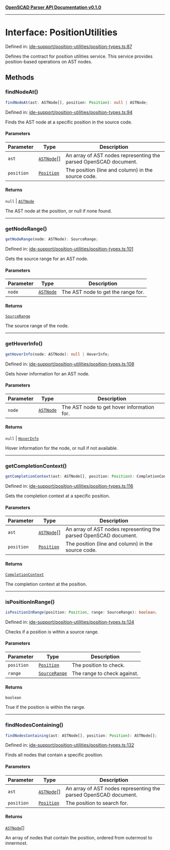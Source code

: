 [**OpenSCAD Parser API Documentation v0.1.0**](../README.md)

***

# Interface: PositionUtilities

Defined in: [ide-support/position-utilities/position-types.ts:87](https://github.com/holistic-stack/openscad-tree-sitter/blob/57470856b239e8ae819e2b2fa40ff65d8c04912f/packages/openscad-parser/src/lib/ide-support/position-utilities/position-types.ts#L87)

Defines the contract for position utilities service.
This service provides position-based operations on AST nodes.

## Methods

### findNodeAt()

```ts
findNodeAt(ast: ASTNode[], position: Position): null | ASTNode;
```

Defined in: [ide-support/position-utilities/position-types.ts:94](https://github.com/holistic-stack/openscad-tree-sitter/blob/57470856b239e8ae819e2b2fa40ff65d8c04912f/packages/openscad-parser/src/lib/ide-support/position-utilities/position-types.ts#L94)

Finds the AST node at a specific position in the source code.

#### Parameters

| Parameter | Type | Description |
| ------ | ------ | ------ |
| `ast` | [`ASTNode`](../type-aliases/ASTNode.md)[] | An array of AST nodes representing the parsed OpenSCAD document. |
| `position` | [`Position`](Position.md) | The position (line and column) in the source code. |

#### Returns

`null` \| [`ASTNode`](../type-aliases/ASTNode.md)

The AST node at the position, or null if none found.

***

### getNodeRange()

```ts
getNodeRange(node: ASTNode): SourceRange;
```

Defined in: [ide-support/position-utilities/position-types.ts:101](https://github.com/holistic-stack/openscad-tree-sitter/blob/57470856b239e8ae819e2b2fa40ff65d8c04912f/packages/openscad-parser/src/lib/ide-support/position-utilities/position-types.ts#L101)

Gets the source range for an AST node.

#### Parameters

| Parameter | Type | Description |
| ------ | ------ | ------ |
| `node` | [`ASTNode`](../type-aliases/ASTNode.md) | The AST node to get the range for. |

#### Returns

[`SourceRange`](SourceRange.md)

The source range of the node.

***

### getHoverInfo()

```ts
getHoverInfo(node: ASTNode): null | HoverInfo;
```

Defined in: [ide-support/position-utilities/position-types.ts:108](https://github.com/holistic-stack/openscad-tree-sitter/blob/57470856b239e8ae819e2b2fa40ff65d8c04912f/packages/openscad-parser/src/lib/ide-support/position-utilities/position-types.ts#L108)

Gets hover information for an AST node.

#### Parameters

| Parameter | Type | Description |
| ------ | ------ | ------ |
| `node` | [`ASTNode`](../type-aliases/ASTNode.md) | The AST node to get hover information for. |

#### Returns

`null` \| [`HoverInfo`](HoverInfo.md)

Hover information for the node, or null if not available.

***

### getCompletionContext()

```ts
getCompletionContext(ast: ASTNode[], position: Position): CompletionContext;
```

Defined in: [ide-support/position-utilities/position-types.ts:116](https://github.com/holistic-stack/openscad-tree-sitter/blob/57470856b239e8ae819e2b2fa40ff65d8c04912f/packages/openscad-parser/src/lib/ide-support/position-utilities/position-types.ts#L116)

Gets the completion context at a specific position.

#### Parameters

| Parameter | Type | Description |
| ------ | ------ | ------ |
| `ast` | [`ASTNode`](../type-aliases/ASTNode.md)[] | An array of AST nodes representing the parsed OpenSCAD document. |
| `position` | [`Position`](Position.md) | The position (line and column) in the source code. |

#### Returns

[`CompletionContext`](CompletionContext.md)

The completion context at the position.

***

### isPositionInRange()

```ts
isPositionInRange(position: Position, range: SourceRange): boolean;
```

Defined in: [ide-support/position-utilities/position-types.ts:124](https://github.com/holistic-stack/openscad-tree-sitter/blob/57470856b239e8ae819e2b2fa40ff65d8c04912f/packages/openscad-parser/src/lib/ide-support/position-utilities/position-types.ts#L124)

Checks if a position is within a source range.

#### Parameters

| Parameter | Type | Description |
| ------ | ------ | ------ |
| `position` | [`Position`](Position.md) | The position to check. |
| `range` | [`SourceRange`](SourceRange.md) | The range to check against. |

#### Returns

`boolean`

True if the position is within the range.

***

### findNodesContaining()

```ts
findNodesContaining(ast: ASTNode[], position: Position): ASTNode[];
```

Defined in: [ide-support/position-utilities/position-types.ts:132](https://github.com/holistic-stack/openscad-tree-sitter/blob/57470856b239e8ae819e2b2fa40ff65d8c04912f/packages/openscad-parser/src/lib/ide-support/position-utilities/position-types.ts#L132)

Finds all nodes that contain a specific position.

#### Parameters

| Parameter | Type | Description |
| ------ | ------ | ------ |
| `ast` | [`ASTNode`](../type-aliases/ASTNode.md)[] | An array of AST nodes representing the parsed OpenSCAD document. |
| `position` | [`Position`](Position.md) | The position to search for. |

#### Returns

[`ASTNode`](../type-aliases/ASTNode.md)[]

An array of nodes that contain the position, ordered from outermost to innermost.
